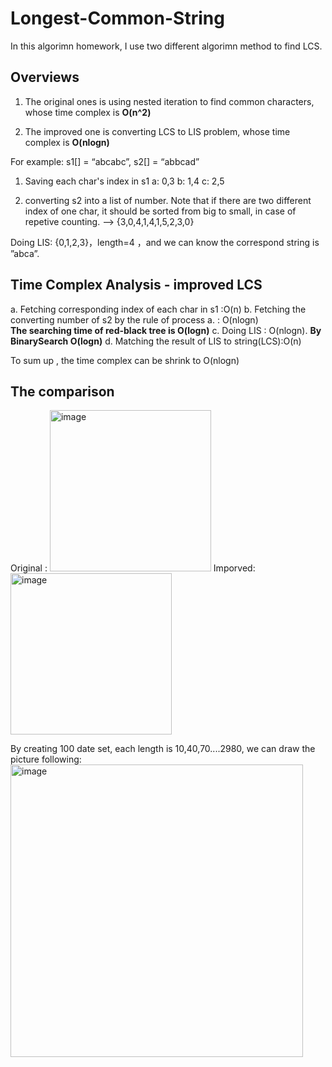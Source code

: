 # Longest-Common-String
In this algorimn homework, I use two different algorimn method to find LCS.

## Overviews
1. The original ones is using nested iteration to find common characters, whose time complex is **O(n^2)**

2. The improved one is converting LCS to LIS problem, whose time complex is **O(nlogn)**


For example:
 s1[] = “abcabc”, s2[] = “abbcad”
 
1. Saving each char's index in s1
 a: 0,3
 b: 1,4 
 c: 2,5
 
 2.  converting s2 into a list of number.
    Note that if there are two different index of one char, it should be sorted from big to small, in case of repetive counting.
--> {3,0,4,1,4,1,5,2,3,0} 

 Doing LIS: {0,1,2,3}，length=4  ，and we can know the correspond string is ”abca”.


## Time Complex Analysis - improved LCS
a.	Fetching corresponding index of each char in s1 :O(n)
b.	Fetching the converting number of s2 by the rule of process a. : O(nlogn)  
**The searching time of red-black tree is O(logn)**
c.	Doing LIS : O(nlogn). **By BinarySearch O(logn)**
d.	Matching the result of LIS to string(LCS):O(n)

To sum up , the time complex can be shrink to O(nlogn)

## The comparison
Original :
<img width="258" alt="image" src="https://user-images.githubusercontent.com/57362375/136911072-5eb09a8a-a06c-43a0-ab55-ed61951e5790.png">
Imporved:
<img width="258" alt="image" src="https://user-images.githubusercontent.com/57362375/136911085-4f422cd4-ff5f-4ba3-9e29-00fe5177c129.png">

By creating 100 date set, each length is 10,40,70....2980, we can draw the picture following:
<img width="468" alt="image" src="https://user-images.githubusercontent.com/57362375/136911442-ebe8c921-361b-4618-88a6-86d1bc3e8eab.png">

